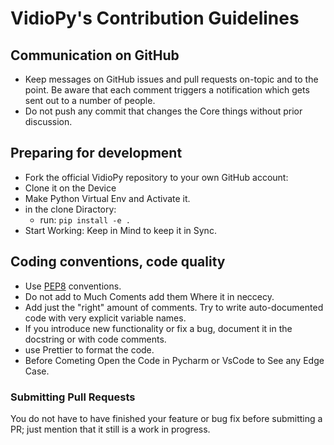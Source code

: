 # VidioPy's Contribution Guidelines

## Communication on GitHub
- Keep messages on GitHub issues and pull requests on-topic and to the point. Be aware that each comment triggers a notification which gets sent out to a number of people.
- Do not push any commit that changes the Core things without prior discussion.

## Preparing for development
- Fork the official VidioPy repository to your own GitHub account:
- Clone it on the Device
- Make Python Virtual Env and Activate it.
- in the clone Diractory:
  - run: `pip install -e .`
- Start Working: Keep in Mind to keep it in Sync.

## Coding conventions, code quality
- Use [PEP8](https://www.python.org/dev/peps/pep-0008/) conventions.
- Do not add to Much Coments add them Where it in neccecy.
- Add just the "right" amount of comments. Try to write auto-documented code with very explicit variable names.
- If you introduce new functionality or fix a bug, document it in the docstring or with code comments.
- use Prettier to format the code.
- Before Cometing Open the Code in Pycharm or VsCode to See any Edge Case.

### Submitting Pull Requests

You do not have to have finished your feature or bug fix before submitting a PR; just mention that it still is a work in progress.
